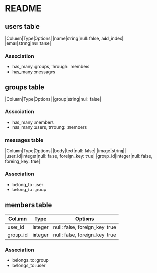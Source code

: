 # README

## users table

|Column|Type|Options|
|name|string|null: false, add_index|
|email|string|null:false|

### Association
- has_many :groups, through: :members
- has_many :messages

## groups table

|Column|Type|Options|
|group|string|null: false|

### Association
- has_many :members
- has_many :users, throung: :members

### messages table

|Column|Type|Options|
|body|text|null: false|
|image|string||
|user_id|integer|null: false, foreign_key: true|
|group_id|integer|null: false, foreing_key: true|

### Association
- belong_to :user
- belong_to :group

## members table

|Column|Type|Options|
|------|----|-------|
|user_id|integer|null: false, foreign_key: true|
|group_id|integer|null: false, foreign_key: true|

### Association
- belongs_to :group
- belongs_to :user
